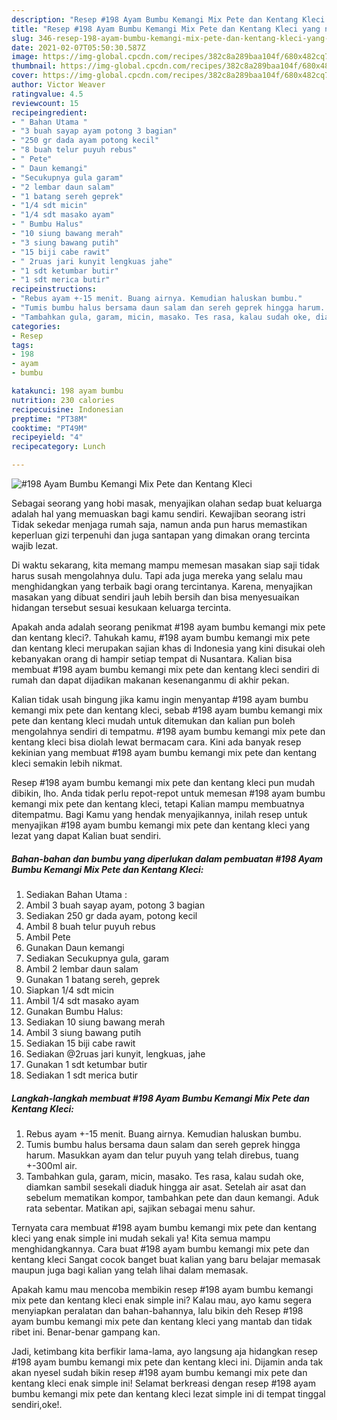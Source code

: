 ```yaml
---
description: "Resep #198 Ayam Bumbu Kemangi Mix Pete dan Kentang Kleci yang nikmat dan Mudah Dibuat"
title: "Resep #198 Ayam Bumbu Kemangi Mix Pete dan Kentang Kleci yang nikmat dan Mudah Dibuat"
slug: 346-resep-198-ayam-bumbu-kemangi-mix-pete-dan-kentang-kleci-yang-nikmat-dan-mudah-dibuat
date: 2021-02-07T05:50:30.587Z
image: https://img-global.cpcdn.com/recipes/382c8a289baa104f/680x482cq70/198-ayam-bumbu-kemangi-mix-pete-dan-kentang-kleci-foto-resep-utama.jpg
thumbnail: https://img-global.cpcdn.com/recipes/382c8a289baa104f/680x482cq70/198-ayam-bumbu-kemangi-mix-pete-dan-kentang-kleci-foto-resep-utama.jpg
cover: https://img-global.cpcdn.com/recipes/382c8a289baa104f/680x482cq70/198-ayam-bumbu-kemangi-mix-pete-dan-kentang-kleci-foto-resep-utama.jpg
author: Victor Weaver
ratingvalue: 4.5
reviewcount: 15
recipeingredient:
- " Bahan Utama "
- "3 buah sayap ayam potong 3 bagian"
- "250 gr dada ayam potong kecil"
- "8 buah telur puyuh rebus"
- " Pete"
- " Daun kemangi"
- "Secukupnya gula garam"
- "2 lembar daun salam"
- "1 batang sereh geprek"
- "1/4 sdt micin"
- "1/4 sdt masako ayam"
- " Bumbu Halus"
- "10 siung bawang merah"
- "3 siung bawang putih"
- "15 biji cabe rawit"
- " 2ruas jari kunyit lengkuas jahe"
- "1 sdt ketumbar butir"
- "1 sdt merica butir"
recipeinstructions:
- "Rebus ayam +-15 menit. Buang airnya. Kemudian haluskan bumbu."
- "Tumis bumbu halus bersama daun salam dan sereh geprek hingga harum. Masukkan ayam dan telur puyuh yang telah direbus, tuang +-300ml air."
- "Tambahkan gula, garam, micin, masako. Tes rasa, kalau sudah oke, diamkan sambil sesekali diaduk hingga air asat. Setelah air asat dan sebelum mematikan kompor, tambahkan pete dan daun kemangi. Aduk rata sebentar. Matikan api, sajikan sebagai menu sahur."
categories:
- Resep
tags:
- 198
- ayam
- bumbu

katakunci: 198 ayam bumbu 
nutrition: 230 calories
recipecuisine: Indonesian
preptime: "PT38M"
cooktime: "PT49M"
recipeyield: "4"
recipecategory: Lunch

---
```



![#198 Ayam Bumbu Kemangi Mix Pete dan Kentang Kleci](https://img-global.cpcdn.com/recipes/382c8a289baa104f/680x482cq70/198-ayam-bumbu-kemangi-mix-pete-dan-kentang-kleci-foto-resep-utama.jpg)

Sebagai seorang yang hobi masak, menyajikan olahan sedap buat keluarga adalah hal yang memuaskan bagi kamu sendiri. Kewajiban seorang istri Tidak sekedar menjaga rumah saja, namun anda pun harus memastikan keperluan gizi terpenuhi dan juga santapan yang dimakan orang tercinta wajib lezat.

Di waktu  sekarang, kita memang mampu memesan masakan siap saji tidak harus susah mengolahnya dulu. Tapi ada juga mereka yang selalu mau menghidangkan yang terbaik bagi orang tercintanya. Karena, menyajikan masakan yang dibuat sendiri jauh lebih bersih dan bisa menyesuaikan hidangan tersebut sesuai kesukaan keluarga tercinta. 



Apakah anda adalah seorang penikmat #198 ayam bumbu kemangi mix pete dan kentang kleci?. Tahukah kamu, #198 ayam bumbu kemangi mix pete dan kentang kleci merupakan sajian khas di Indonesia yang kini disukai oleh kebanyakan orang di hampir setiap tempat di Nusantara. Kalian bisa membuat #198 ayam bumbu kemangi mix pete dan kentang kleci sendiri di rumah dan dapat dijadikan makanan kesenanganmu di akhir pekan.

Kalian tidak usah bingung jika kamu ingin menyantap #198 ayam bumbu kemangi mix pete dan kentang kleci, sebab #198 ayam bumbu kemangi mix pete dan kentang kleci mudah untuk ditemukan dan kalian pun boleh mengolahnya sendiri di tempatmu. #198 ayam bumbu kemangi mix pete dan kentang kleci bisa diolah lewat bermacam cara. Kini ada banyak resep kekinian yang membuat #198 ayam bumbu kemangi mix pete dan kentang kleci semakin lebih nikmat.

Resep #198 ayam bumbu kemangi mix pete dan kentang kleci pun mudah dibikin, lho. Anda tidak perlu repot-repot untuk memesan #198 ayam bumbu kemangi mix pete dan kentang kleci, tetapi Kalian mampu membuatnya ditempatmu. Bagi Kamu yang hendak menyajikannya, inilah resep untuk menyajikan #198 ayam bumbu kemangi mix pete dan kentang kleci yang lezat yang dapat Kalian buat sendiri.

<!--inarticleads1-->

##### Bahan-bahan dan bumbu yang diperlukan dalam pembuatan #198 Ayam Bumbu Kemangi Mix Pete dan Kentang Kleci:

1. Sediakan  Bahan Utama :
1. Ambil 3 buah sayap ayam, potong 3 bagian
1. Sediakan 250 gr dada ayam, potong kecil
1. Ambil 8 buah telur puyuh rebus
1. Ambil  Pete
1. Gunakan  Daun kemangi
1. Sediakan Secukupnya gula, garam
1. Ambil 2 lembar daun salam
1. Gunakan 1 batang sereh, geprek
1. Siapkan 1/4 sdt micin
1. Ambil 1/4 sdt masako ayam
1. Gunakan  Bumbu Halus:
1. Sediakan 10 siung bawang merah
1. Ambil 3 siung bawang putih
1. Sediakan 15 biji cabe rawit
1. Sediakan  @2ruas jari kunyit, lengkuas, jahe
1. Gunakan 1 sdt ketumbar butir
1. Sediakan 1 sdt merica butir




<!--inarticleads2-->

##### Langkah-langkah membuat #198 Ayam Bumbu Kemangi Mix Pete dan Kentang Kleci:

1. Rebus ayam +-15 menit. Buang airnya. Kemudian haluskan bumbu.
1. Tumis bumbu halus bersama daun salam dan sereh geprek hingga harum. Masukkan ayam dan telur puyuh yang telah direbus, tuang +-300ml air.
1. Tambahkan gula, garam, micin, masako. Tes rasa, kalau sudah oke, diamkan sambil sesekali diaduk hingga air asat. Setelah air asat dan sebelum mematikan kompor, tambahkan pete dan daun kemangi. Aduk rata sebentar. Matikan api, sajikan sebagai menu sahur.




Ternyata cara membuat #198 ayam bumbu kemangi mix pete dan kentang kleci yang enak simple ini mudah sekali ya! Kita semua mampu menghidangkannya. Cara buat #198 ayam bumbu kemangi mix pete dan kentang kleci Sangat cocok banget buat kalian yang baru belajar memasak maupun juga bagi kalian yang telah lihai dalam memasak.

Apakah kamu mau mencoba membikin resep #198 ayam bumbu kemangi mix pete dan kentang kleci enak simple ini? Kalau mau, ayo kamu segera menyiapkan peralatan dan bahan-bahannya, lalu bikin deh Resep #198 ayam bumbu kemangi mix pete dan kentang kleci yang mantab dan tidak ribet ini. Benar-benar gampang kan. 

Jadi, ketimbang kita berfikir lama-lama, ayo langsung aja hidangkan resep #198 ayam bumbu kemangi mix pete dan kentang kleci ini. Dijamin anda tak akan nyesel sudah bikin resep #198 ayam bumbu kemangi mix pete dan kentang kleci enak simple ini! Selamat berkreasi dengan resep #198 ayam bumbu kemangi mix pete dan kentang kleci lezat simple ini di tempat tinggal sendiri,oke!.

